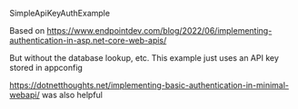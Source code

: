 SimpleApiKeyAuthExample

Based on https://www.endpointdev.com/blog/2022/06/implementing-authentication-in-asp.net-core-web-apis/

But without the database lookup, etc. This example just uses an API key stored in appconfig

https://dotnetthoughts.net/implementing-basic-authentication-in-minimal-webapi/ was also helpful
